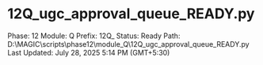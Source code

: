 # 12Q_ugc_approval_queue_READY.py

Phase: 12
Module: Q
Prefix: 12Q_
Status: Ready
Path: D:\MAGIC\scripts\phase12\module_Q\12Q_ugc_approval_queue_READY.py
Last Updated: July 28, 2025 5:14 PM (GMT+5:30)